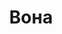 ---
layout: archive_film
permalink: ua/archive/2020/short/she

title: Вона
director: Дмитро Гук
country: Україна
description: Вона - це машина часу, нагадує шлях, але бігти вже нема куди. Вона - сила і слабкість. Точність і мінливість. Віра і невідомість.
category: short
image_folder: images/films/archive/2020/short/she
is_winner: false
submission_year: 2020
lang: ua
---
